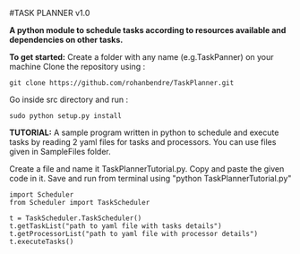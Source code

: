 #TASK PLANNER v1.0

**A python module to schedule tasks according to resources available and dependencies on other tasks.**

**To get started:**
Create a folder with any name (e.g.TaskPanner) on your machine
Clone the repository using :

```
git clone https://github.com/rohanbendre/TaskPlanner.git
```

Go inside src directory and run : 

```
sudo python setup.py install
```

**TUTORIAL:**
A sample program written in python to schedule and execute tasks by reading 2 yaml files for tasks and processors. You can use files given in SampleFiles folder. 

Create a file  and name it TaskPlannerTutorial.py. Copy and paste the given code in it. Save and run from terminal using "python 
TaskPlannerTutorial.py"

```
import Scheduler
from Scheduler import TaskScheduler

t = TaskScheduler.TaskScheduler()
t.getTaskList("path to yaml file with tasks details")
t.getProcessorList("path to yaml file with processor details")
t.executeTasks()
```

